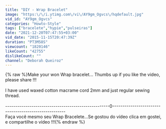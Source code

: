 ```yaml
---
title: "DIY - Wrap Bracelet"
image: "https:\/\/i.ytimg.com\/vi\/AY9gm_Ogvcs\/hqdefault.jpg"
vid_id: "AY9gm_Ogvcs"
categories: "Howto-Style"
tags: ["bracelete","hypie","pulseiras"]
date: "2021-12-20T07:47:55+03:00"
vid_date: "2015-11-15T20:47:39Z"
duration: "PT3M58S"
viewcount: "1820146"
likeCount: "42755"
dislikeCount: ""
channel: "Deborah Queiroz"
---
```

{% raw %}Make your won Wrap bracelet... Thumbs up if you like the video, please share !!!<br /><br />I have used waxed cotton macrame cord 2mm and just regular sewing thread.<br /><br />----------------------------------------------------0------------------------------------------------------<br />Faça você mesmo seu Wrap Bracelete...Se gostou do vídeo clica em gostei, e compartilhe o vídeo  !!!{% endraw %}
